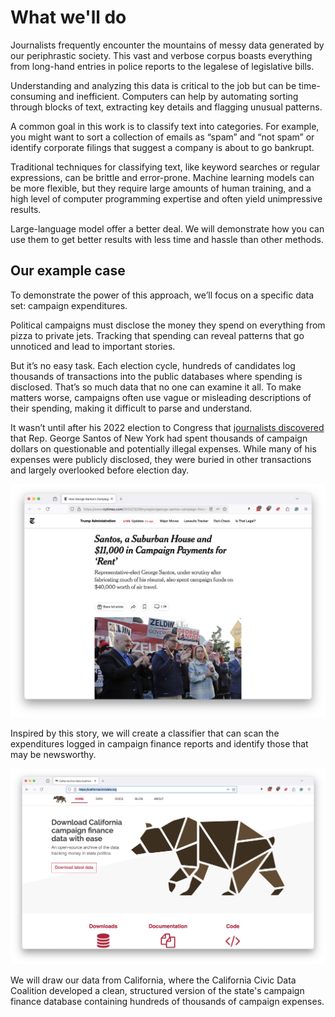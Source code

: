 # What we'll do

Journalists frequently encounter the mountains of messy data generated by our periphrastic society. This vast and verbose corpus boasts everything from long-hand entries in police reports to the legalese of legislative bills.

Understanding and analyzing this data is critical to the job but can be time-consuming and inefficient. Computers can help by automating sorting through blocks of text, extracting key details and flagging unusual patterns.

A common goal in this work is to classify text into categories. For example, you might want to sort a collection of emails as “spam” and “not spam” or identify corporate filings that suggest a company is about to go bankrupt.

Traditional techniques for classifying text, like keyword searches or regular expressions, can be brittle and error-prone. Machine learning models can be more flexible, but they require large amounts of human training, and a high level of computer programming expertise and often yield unimpressive results.

Large-language model offer a better deal. We will demonstrate how you can use them to get better results with less time and hassle than other methods.

## Our example case

To demonstrate the power of this approach, we’ll focus on a specific data set: campaign expenditures.

Political campaigns must disclose the money they spend on everything from pizza to private jets. Tracking that spending can reveal patterns that go unnoticed and lead to important stories.

But it’s no easy task. Each election cycle, hundreds of candidates log thousands of transactions into the public databases where spending is disclosed. That’s so much data that no one can examine it all. To make matters worse, campaigns often use vague or misleading descriptions of their spending, making it difficult to parse and understand.

It wasn’t until after his 2022 election to Congress that [journalists discovered](https://www.nytimes.com/2022/12/29/nyregion/george-santos-campaign-finance.html) that Rep. George Santos of New York had spent thousands of campaign dollars on questionable and potentially illegal expenses. While many of his expenses were publicly disclosed, they were buried in other transactions and largely overlooked before election day.

[![Santos story](_static/santos.png)](https://www.nytimes.com/2022/12/29/nyregion/george-santos-campaign-finance.html)

Inspired by this story, we will create a classifier that can scan the expenditures logged in campaign finance reports and identify those that may be newsworthy.

[![CCDC](_static/ccdc.png)](https://californiacivicdata.org/)

We will draw our data from California, where the California Civic Data Coalition developed a clean, structured version of the state's campaign finance database containing hundreds of thousands of campaign expenses.